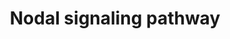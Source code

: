 ---
annotations:
- id: PW:0001312
  parent: signaling pathway
  type: Pathway Ontology
  value: Nodal signaling pathway
authors:
- SFGKrens
- Khanspers
- MaintBot
- Danio368
- Fredp
- Ddigles
- AlexanderPico
- Eweitz
- Egonw
citedin:
- link: PMC5727169
description: ''
last-edited: 2021-05-28
organisms:
- Danio rerio
redirect_from:
- /index.php/Pathway:WP341
- /instance/WP341
revision: null
schema-jsonld:
- '@context': https://schema.org/
  '@id': https://wikipathways.github.io/pathways/WP341.html
  '@type': Dataset
  creator:
    '@type': Organization
    name: WikiPathways
  description: ''
  keywords:
  - BAMBI
  - CBP / crebbp
  - ERK1 / mapk3
  - ERK2 / mapk1
  - Foxh1 / sur
  - MITFa
  - NFkB1
  - NFkB2
  - Ras
  - TGIF
  - acvr1b / TARAMA
  - acvr2a
  - acvr2b
  - axial / FOXA2
  - bhik
  - bon / mixer
  - cat
  - cdx4
  - cldnd
  - cyc / foxa / ndr2
  - cyc / foxa /ndr2
  - dharma / boz
  - dlx1a
  - flh
  - foxg1
  - foxh1 / sur
  - gata5 / fau
  - jun
  - junb
  - junbl
  - lef1
  - lft1 / antivin
  - lft2
  - lim1 /  lhx1a
  - men1
  - myoD
  - neurog1
  - ntl
  - oep
  - p300
  - p300 - Dr.161135
  - p300 - pred.
  - p300 - similar
  - p300a - Dr.67573
  - p300b - Dr.162298
  - pax6a
  - pcdh8 / papc
  - runx2a/cbfa1
  - runx2b/cbfa1
  - runx2b/cbfa3
  - skiB
  - smad1
  - smad2
  - smad3a
  - smad3b
  - smad4
  - smad5
  - smad6a
  - smad7
  - smurf1
  - snip1
  - sox17
  - sox32 / cas
  - sqt / foxa3 / ndr1
  - stat1
  - stat3
  - taf5l
  - tbx16 / spt
  - tcf7/tcf1
  - tcfl1a
  - tcfl1b
  - ube2d1
  - ved
  - vent
  - vox
  license: CC0
  name: Nodal signaling pathway
seo: CreativeWork
title: Nodal signaling pathway
wpid: WP341
---
